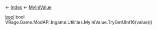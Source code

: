 ← [Index](Api-Index) ← [MyIniValue](VRage.Game.ModAPI.Ingame.Utilities.MyIniValue)

[bool](System.Boolean) bool VRage.Game.ModAPI.Ingame.Utilities.MyIniValue.TryGetUInt16(value)()